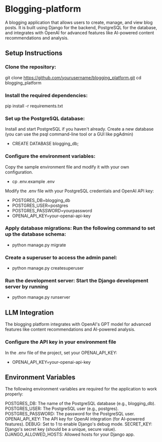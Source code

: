 # Blogging-platform
A blogging application that allows users to create, manage, and view blog posts. It is built using Django for the backend, PostgreSQL for the database, and integrates with OpenAI for advanced features like AI-powered content recommendations and analysis.

## Setup Instructions

### Clone the repository:
git clone https://github.com/yourusername/blogging_platform.git
cd blogging_platform

### Install the required dependencies:
pip install -r requirements.txt

### Set up the PostgreSQL database:
Install and start PostgreSQL if you haven't already.
Create a new database (you can use the psql command-line tool or a GUI like pgAdmin)
- CREATE DATABASE blogging_db;

### Configure the environment variables:
Copy the sample environment file and modify it with your own configuration.
- cp .env.example .env

Modify the .env file with your PostgreSQL credentials and OpenAI API key:
- POSTGRES_DB=blogging_db
- POSTGRES_USER=postgres
- POSTGRES_PASSWORD=yourpassword
- OPENAI_API_KEY=your-openai-api-key

### Apply database migrations: Run the following command to set up the database schema:
- python manage.py migrate

### Create a superuser to access the admin panel:
- python manage.py createsuperuser

### Run the development server: Start the Django development server by running
- python manage.py runserver

## LLM Integration
The blogging platform integrates with OpenAI's GPT model for advanced features like content recommendations and AI-powered analysis.

### Configure the API key in your environment file
 In the .env file of the project, set your OPENAI_API_KEY:
- OPENAI_API_KEY=your-openai-api-key

## Environment Variables
The following environment variables are required for the application to work properly:

POSTGRES_DB: The name of the PostgreSQL database (e.g., blogging_db).
POSTGRES_USER: The PostgreSQL user (e.g., postgres).
POSTGRES_PASSWORD: The password for the PostgreSQL user.
OPENAI_API_KEY: The API key for OpenAI integration (for AI-powered features).
DEBUG: Set to 1 to enable Django's debug mode.
SECRET_KEY: Django's secret key (should be a unique, secure value).
DJANGO_ALLOWED_HOSTS: Allowed hosts for your Django app.



 





